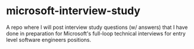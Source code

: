 # microsoft-interview-study
A repo where I will post interview study questions (w/ answers) that I have done in preparation for Microsoft's full-loop technical interviews for entry level software engineers positions.
